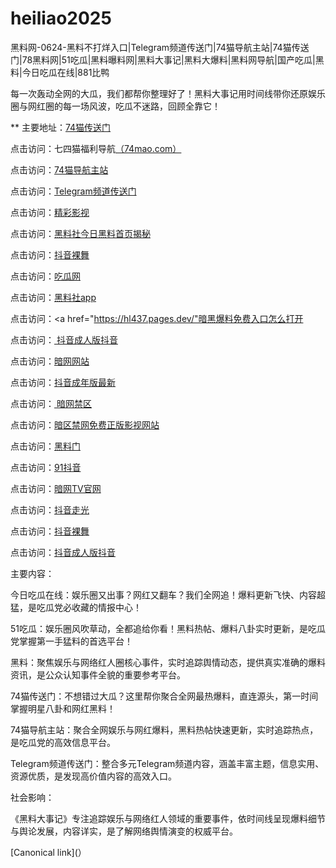 # heiliao2025
黑料网-0624-黑料不打烊入口|Telegram频道传送门|74猫导航主站|74猫传送门|78黑料网|51吃瓜|黑料曝料网|黑料大事记|黑料大爆料|黑料网导航|国产吃瓜|黑料|今日吃瓜在线|881比鸭

每一次轰动全网的大瓜，我们都帮你整理好了！黑料大事记用时间线带你还原娱乐圈与网红圈的每一场风波，吃瓜不迷路，回顾全靠它！

** 主要地址：<a href="https://74mao.com/">74猫传送门</a>

点击访问：七四猫福利导航<a href="https://74mao.com/">（74mao.com）</a>

点击访问：<a href="https://74mao.com/">74猫导航主站</a>

点击访问：<a href="https://74mao.com/">Telegram频道传送门</a>

点击访问：<a href="https://hj-216.pages.dev/">精彩影视</a>

点击访问：<a href="https://hl434.pages.dev/">黑料社今日黑料首页揭秘</a>

点击访问：<a href="https://dy9-14.pages.dev/">抖音裸舞</a>

点击访问：<a href="https://hl436.pages.dev/">吃瓜网</a>

点击访问：<a href="https://hl377.pages.dev/">黑料社app</a>

点击访问：<a href="https://hl437.pages.dev/"暗黑爆料免费入口怎么打开</a>

点击访问：<a href="https://dy8-23.pages.dev/"> 抖音成人版抖音</a>

点击访问：<a href="https://aw10-23.pages.dev/">暗网网站</a>

点击访问：<a href="https://dy4-23.pages.dev/">抖音成年版最新</a>

点击访问：<a href="https://aw4-23.pages.dev/"> 暗网禁区</a>

点击访问：<a href="https://aw5-23.pages.dev/">暗区禁网免费正版影视网站</a>

点击访问：<a href="https://hl443.pages.dev/">黑料门</a>

点击访问：<a href="https://dy7-23.pages.dev/">91抖音</a>

点击访问：<a href="https://aw7-23.pages.dev/">暗网TV官网</a>

点击访问：<a href="https://dy10-23.pages.dev/">抖音走光</a>

点击访问：<a href="https://dy9-23.pages.dev/">抖音裸舞</a>

点击访问：<a href="https://dy8-23.pages.dev/">抖音成人版抖音</a>

主要内容：

今日吃瓜在线：娱乐圈又出事？网红又翻车？我们全网追！爆料更新飞快、内容超猛，是吃瓜党必收藏的情报中心！

51吃瓜：娱乐圈风吹草动，全都追给你看！黑料热帖、爆料八卦实时更新，是吃瓜党掌握第一手猛料的首选平台！

黑料：聚焦娱乐与网络红人圈核心事件，实时追踪舆情动态，提供真实准确的爆料资讯，是公众认知事件全貌的重要参考平台。

74猫传送门：不想错过大瓜？这里帮你聚合全网最热爆料，直连源头，第一时间掌握明星八卦和网红黑料！

74猫导航主站：聚合全网娱乐与网红爆料，黑料热帖快速更新，实时追踪热点，是吃瓜党的高效信息平台。

Telegram频道传送门：整合多元Telegram频道内容，涵盖丰富主题，信息实用、资源优质，是发现高价值内容的高效入口。

社会影响：

《黑料大事记》专注追踪娱乐与网络红人领域的重要事件，依时间线呈现爆料细节与舆论发展，内容详实，是了解网络舆情演变的权威平台。

[Canonical link](）
